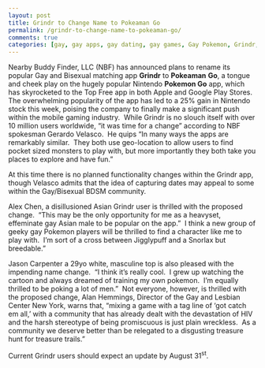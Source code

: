```yaml
---
layout: post
title: Grindr to Change Name to Pokeaman Go
permalink: /grindr-to-change-name-to-pokeaman-go/
comments: true
categories: [gay, gay apps, gay dating, gay games, Gay Pokemon, Grindr, Life, Pokeaman, Pokeaman Go, Pokemon Go, so gay, Tech]
---
```

Nearby Buddy Finder, LLC (NBF) has announced plans to rename its popular Gay and Bisexual matching app **Grindr** to **Pokeaman** **Go**, a tongue and cheek play on the hugely popular Nintendo **Pokemon Go** app, which has skyrocketed to the Top Free app in both Apple and Google Play Stores.  The overwhelming popularity of the app has led to a 25% gain in Nintendo stock this week, poising the company to finally make a significant push within the mobile gaming industry.  While Grindr is no slouch itself with over 10 million users worldwide, “it was time for a change” according to NBF spokesman Gerardo Velasco.  He quips “In many ways the apps are remarkably similar.  They both use geo-location to allow users to find pocket sized monsters to play with, but more importantly they both take you places to explore and have fun.”

At this time there is no planned functionality changes within the Grindr app, though Velasco admits that the idea of capturing dates may appeal to some within the Gay/Bisexual BDSM community.

Alex Chen, a disillusioned Asian Grindr user is thrilled with the proposed change.  “This may be the only opportunity for me as a heavyset, effeminate gay Asian male to be popular on the app.”  I think a new group of geeky gay Pokemon players will be thrilled to find a character like me to play with.  I’m sort of a cross between Jigglypuff and a Snorlax but breedable.”

Jason Carpenter a 29yo white, masculine top is also pleased with the impending name change.  “I think it’s really cool.  I grew up watching the cartoon and always dreamed of training my own pokemon.  I’m equally thrilled to be poking a lot of men.”  Not everyone, however, is thrilled with the proposed change, Alan Hemmings, Director of the Gay and Lesbian Center New York, warns that, “mixing a game with a tag line of ‘got catch em all,’ with a community that has already dealt with the devastation of HIV and the harsh stereotype of being promiscuous is just plain wreckless.  As a community we deserve better than be relegated to a disgusting treasure hunt for treasure trails.”

Current Grindr users should expect an update by August 31<sup>st</sup>.
